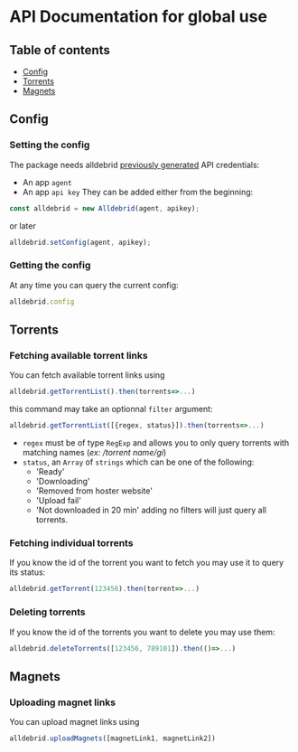 # API Documentation for global use

## Table of contents

- [Config](#config)
- [Torrents](#torrents)
- [Magnets](#magnets)

## Config
### Setting the config
The package needs alldebrid [previously generated](https://alldebrid.com/apikeys/) API credentials:
- An app `agent`
- An app `api key`
They can be added either from the beginning:
```js
const alldebrid = new Alldebrid(agent, apikey);
```
or later
```js
alldebrid.setConfig(agent, apikey);
```

### Getting the config
At any time you can query the current config:
```js
alldebrid.config
```

## Torrents
### Fetching available torrent links
You can fetch available torrent links using
```js
alldebrid.getTorrentList().then(torrents=>...)
```
this command may take an optionnal `filter` argument:
```js
alldebrid.getTorrentList([{regex, status}]).then(torrents=>...)
```
- `regex` must be of type `RegExp` and allows you to only query torrents with matching names (_ex: /torrent name/gi_)
- `status`, an `Array` of `strings` which can be one of the following:
  - 'Ready'
  - 'Downloading'
  - 'Removed from hoster website'
  - 'Upload fail'
  - 'Not downloaded in 20 min'
adding no filters will just query all torrents.

### Fetching individual torrents
If you know the id of the torrent you want to fetch you may use it to query its status:
```js
alldebrid.getTorrent(123456).then(torrent=>...)
```

### Deleting torrents
If you know the id of the torrents you want to delete you may use them:
```js
alldebrid.deleteTorrents([123456, 789101]).then(()=>...)
```

## Magnets

### Uploading magnet links
You can upload magnet links using
```js
alldebrid.uploadMagnets([magnetLink1, magnetLink2])
```
